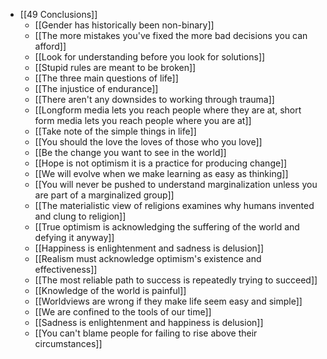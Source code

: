- [[49 Conclusions]]
	- [[Gender has historically been non-binary]]
	- [[The more mistakes you've fixed the more bad decisions you can afford]]
	- [[Look for understanding before you look for solutions]]
	- [[Stupid rules are meant to be broken]]
	- [[The three main questions of life]]
	- [[The injustice of endurance]]
	- [[There aren't any downsides to working through trauma]]
	- [[Longform media lets you reach people where they are at, short form media lets you reach people where you are at]]
	- [[Take note of the simple things in life]]
	- [[You should the love the loves of those who you love]]
	- [[Be the change you want to see in the world]]
	- [[Hope is not optimism it is a practice for producing change]]
	- [[We will evolve when we make learning as easy as thinking]]
	- [[You will never be pushed to understand marginalization unless you are part of a marginalized group]]
	- [[The materialistic view of religions examines why humans invented and clung to religion]]
	- [[True optimism is acknowledging the suffering of the world and defying it anyway]]
	- [[Happiness is enlightenment and sadness is delusion]]
	- [[Realism must acknowledge optimism's existence and effectiveness]]
	- [[The most reliable path to success is repeatedly trying to succeed]]
	- [[Knowledge of the world is painful]]
	- [[Worldviews are wrong if they make life seem easy and simple]]
	- [[We are confined to the tools of our time]]
	- [[Sadness is enlightenment and happiness is delusion]]
	- [[You can't blame people for failing to rise above their circumstances]]